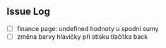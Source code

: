 ## Issue Log

- [ ] finance page: undefined hodnoty u spodní sumy
- [ ] změna barvy hlavičky při stisku tlačítka back

